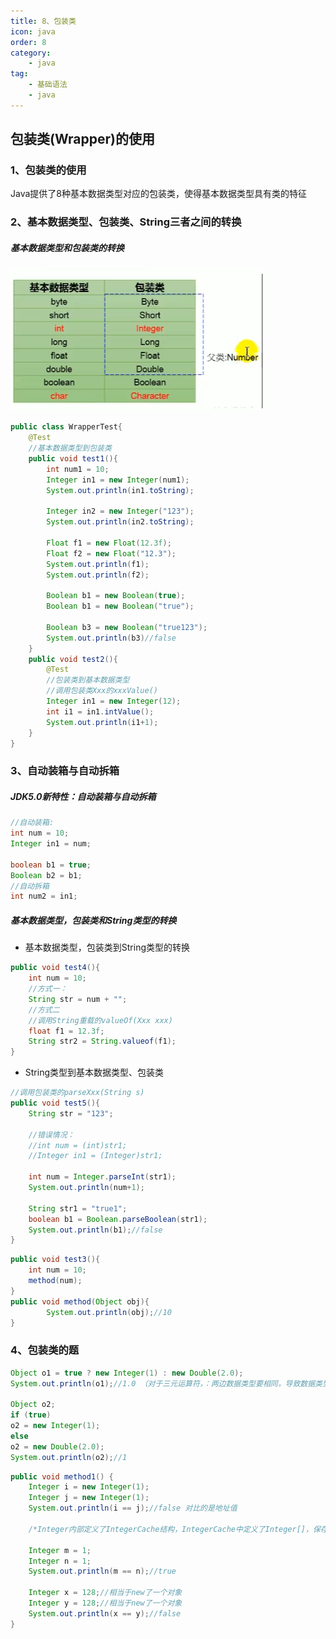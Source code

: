 ```yaml
---
title: 8、包装类
icon: java
order: 8
category: 
    - java
tag: 
    - 基础语法
    - java
---
```

## 包装类(Wrapper)的使用

### 1、包装类的使用

Java提供了8种基本数据类型对应的包装类，使得基本数据类型具有类的特征

### 2、基本数据类型、包装类、String三者之间的转换

##### 基本数据类型和包装类的转换

![image-20220707161920628](https://raw.githubusercontent.com/T4mako/ImageBed/main/image-20220707161920628.png)

```java
public class WrapperTest{
    @Test
    //基本数据类型到包装类
    public void test1(){
        int num1 = 10;
        Integer in1 = new Integer(num1);
        System.out.println(in1.toString);
        
        Integer in2 = new Integer("123");
        System.out.println(in2.toString);
        
        Float f1 = new Float(12.3f);
        Float f2 = new Float("12.3");
        System.out.println(f1);
        System.out.println(f2);
        
        Boolean b1 = new Boolean(true);
        Boolean b1 = new Boolean("true");
        
        Boolean b3 = new Boolean("true123");
        System.out.println(b3)//false
    }
    public void test2(){
        @Test
        //包装类到基本数据类型
        //调用包装类Xxx的xxxValue()
        Integer in1 = new Integer(12);
        int i1 = in1.intValue();
        System.out.println(i1+1);
	}
}
```

### 3、自动装箱与自动拆箱

##### JDK5.0新特性：自动装箱与自动拆箱

```java
//自动装箱:
int num = 10;
Integer in1 = num;

boolean b1 = true;
Boolean b2 = b1;
//自动拆箱
int num2 = in1;
```

##### 基本数据类型，包装类和String类型的转换
- 基本数据类型，包装类到String类型的转换
```java
public void test4(){
    int num = 10;
    //方式一：
    String str = num + "";
    //方式二
    //调用String重载的valueOf(Xxx xxx)
    float f1 = 12.3f;
    String str2 = String.valueof(f1);
}
```
- String类型到基本数据类型、包装类
```java
//调用包装类的parseXxx(String s)
public void test5(){
    String str = "123";
    
    //错误情况：
    //int num = (int)str1;
    //Integer in1 = (Integer)str1;
    
    int num = Integer.parseInt(str1);
    System.out.println(num+1);
    
    String str1 = "true1";
    boolean b1 = Boolean.parseBoolean(str1);
    System.out.println(b1);//false
}
```

```java
public void test3(){
	int num = 10;
    method(num);
}
public void method(Object obj){
    	System.out.println(obj);//10
}
```

### 4、包装类的题

```java
Object o1 = true ? new Integer(1) : new Double(2.0);
System.out.println(o1);//1.0 （对于三元运算符，：两边数据类型要相同，导致数据类型提升，即为1.0）

Object o2;
if (true)
o2 = new Integer(1);
else
o2 = new Double(2.0);
System.out.println(o2);//1
```

```java
public void method1() {
    Integer i = new Integer(1);
    Integer j = new Integer(1);
    System.out.println(i == j);//false 对比的是地址值
    
    /*Integer内部定义了IntegerCache结构，IntegerCache中定义了Integer[]，保存了从-128到127范围的整数。如果我们用自动装箱的方式，给Integer赋值范围//在-128到127范围内时，可以直接使用数组中元素，就不用再去new了。目的：提高效率*/
    
    Integer m = 1;
    Integer n = 1;
    System.out.println(m == n);//true
    
    Integer x = 128;//相当于new了一个对象
    Integer y = 128;//相当于new了一个对象
    System.out.println(x == y);//false
}
```
